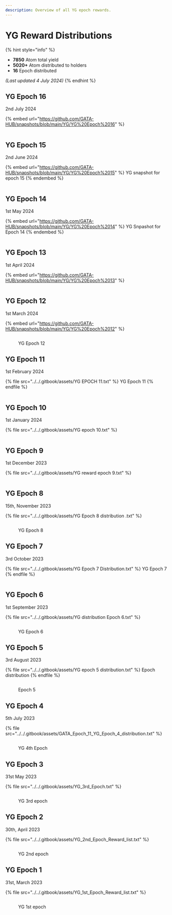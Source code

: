 ```yaml
---
description: Overview of all YG epoch rewards.
---
```


# YG Reward Distributions

{% hint style="info" %}
* **7850** Atom total yield
* **5020+** Atom distributed to holders
* **16** Epoch distributed

_(Last updated 4 July 2024)_
{% endhint %}

## YG Epoch 16

2nd July 2024

{% embed url="https://github.com/GATA-HUB/snapshots/blob/main/YG/YG%20Epoch%2016" %}

<figure><img src="../../.gitbook/assets/gata-yg-rewards-2024-07-epoch-16.jpg" alt=""><figcaption></figcaption></figure>

## YG Epoch 15

2nd June 2024

{% embed url="https://github.com/GATA-HUB/snapshots/blob/main/YG/YG%20Epoch%2015" %}
YG snapshot for epoch 15
{% endembed %}

<figure><img src="../../.gitbook/assets/gata-yg-epoch-rewards-v2.jpg" alt=""><figcaption></figcaption></figure>

## YG Epoch 14

1st May 2024

{% embed url="https://github.com/GATA-HUB/snapshots/blob/main/YG/YG%20Epoch%2014" %}
YG Snpashot for Epoch 14
{% endembed %}

<figure><img src="../../.gitbook/assets/image (58).png" alt=""><figcaption></figcaption></figure>

## YG Epoch 13

1st April 2024

{% embed url="https://github.com/GATA-HUB/snapshots/blob/main/YG/YG%20Epoch%2013" %}

<figure><img src="../../.gitbook/assets/image (1).png" alt=""><figcaption></figcaption></figure>

## YG Epoch 12

1st March 2024

{% embed url="https://github.com/GATA-HUB/snapshots/blob/main/YG/YG%20Epoch%2012" %}

<figure><img src="../../.gitbook/assets/image (6).png" alt=""><figcaption><p>YG Epoch 12</p></figcaption></figure>

## YG Epoch 11

1st February 2024

{% file src="../../.gitbook/assets/YG EPOCH 11.txt" %}
YG Epoch 11
{% endfile %}

<figure><img src="../../.gitbook/assets/image (2) (1) (1).png" alt=""><figcaption></figcaption></figure>

## YG Epoch 10

1st January 2024

{% file src="../../.gitbook/assets/YG epoch 10.txt" %}

<figure><img src="../../.gitbook/assets/image (54).png" alt=""><figcaption></figcaption></figure>

## YG Epoch 9

1st December 2023

{% file src="../../.gitbook/assets/YG reward epoch 9.txt" %}

<figure><img src="../../.gitbook/assets/gata-yg-rewards-2023-12-epoch-9.jpg" alt=""><figcaption></figcaption></figure>

## YG Epoch 8

15th, November 2023

{% file src="../../.gitbook/assets/YG Epoch 8 distribution .txt" %}

<figure><img src="../../.gitbook/assets/gata-yg-rewards-2023-11-epoch-8.jpg" alt=""><figcaption><p>YG Epoch 8</p></figcaption></figure>

## YG Epoch 7

3rd October 2023

{% file src="../../.gitbook/assets/YG Epoch 7 Distribution.txt" %}
YG Epoch 7
{% endfile %}

<figure><img src="../../.gitbook/assets/gata-yg-rewards-2023-10-epoch-7.jpg" alt=""><figcaption></figcaption></figure>

## YG Epoch 6

1st September 2023

{% file src="../../.gitbook/assets/YG distribution Epoch 6.txt" %}

<figure><img src="../../.gitbook/assets/gata-yg-rewards-2023-09-epoch-6.jpg" alt=""><figcaption><p>YG Epoch 6</p></figcaption></figure>

## YG Epoch 5

3rd August 2023

{% file src="../../.gitbook/assets/YG epoch 5 distribution.txt" %}
Epoch distribution&#x20;
{% endfile %}

<figure><img src="../../.gitbook/assets/gata-yg-rewards-2023-08-epoch-5.jpg" alt=""><figcaption><p>Epoch 5</p></figcaption></figure>

## YG Epoch 4

5th July 2023

{% file src="../../.gitbook/assets/GATA_Epoch_11_YG_Epoch_4_distribution.txt" %}

<figure><img src="../../.gitbook/assets/0_-dCY079V42Qb1B0sjjjjjjjjj.webp" alt=""><figcaption><p>YG 4th Epoch</p></figcaption></figure>

## YG Epoch 3

31st May 2023

{% file src="../../.gitbook/assets/YG_3rd_Epoch.txt" %}

<figure><img src="../../.gitbook/assets/0_Gms7s9gwl2Evkaqn.webp" alt=""><figcaption><p>YG 3rd epoch</p></figcaption></figure>

## YG Epoch 2

30th, April 2023

{% file src="../../.gitbook/assets/YG_2nd_Epoch_Reward_list.txt" %}

<figure><img src="../../.gitbook/assets/gata-yg-rewards-2023-05-epoch-2.png" alt=""><figcaption><p>YG 2nd epoch</p></figcaption></figure>

## YG Epoch 1

31st, March 2023

{% file src="../../.gitbook/assets/YG_1st_Epoch_Reward_list.txt" %}

<figure><img src="../../.gitbook/assets/gata-yg-rewards-2023-04-epoch-1.png" alt=""><figcaption><p>YG 1st epoch</p></figcaption></figure>
